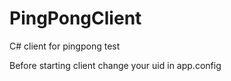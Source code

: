 PingPongClient
==============

C# client for pingpong test  

Before starting client change your uid in app.config
